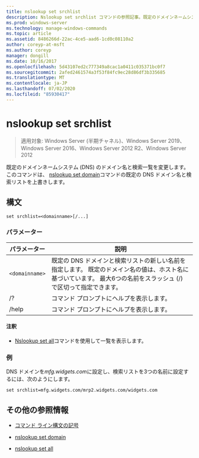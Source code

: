 ```yaml
---
title: nslookup set srchlist
description: Nslookup set srchlist コマンドの参照記事。既定のドメインネームシステム (DNS) のドメイン名と検索リストが変更されます。
ms.prod: windows-server
ms.technology: manage-windows-commands
ms.topic: article
ms.assetid: 8486266d-22ac-4ce5-aad6-1cd0c08110a2
author: coreyp-at-msft
ms.author: coreyp
manager: dongill
ms.date: 10/16/2017
ms.openlocfilehash: 5d43107ed2c777349a8cac1a0411c035371bc0f7
ms.sourcegitcommit: 2afed2461574a3f53f84fc9ec28d86df3b335685
ms.translationtype: MT
ms.contentlocale: ja-JP
ms.lasthandoff: 07/02/2020
ms.locfileid: "85930417"
---
```

# <a name="nslookup-set-srchlist"></a>nslookup set srchlist

> 適用対象: Windows Server (半期チャネル)、Windows Server 2019、Windows Server 2016、Windows Server 2012 R2、Windows Server 2012

既定のドメインネームシステム (DNS) のドメイン名と検索一覧を変更します。 このコマンドは、 [nslookup set domain](nslookup-set-domain.md)コマンドの既定の DNS ドメイン名と検索リストを上書きします。

## <a name="syntax"></a>構文

```
set srchlist=<domainname>[/...]
```

### <a name="parameters"></a>パラメーター

| パラメーター | 説明 |
| --------- | ----------- |
| `<domainname>` | 既定の DNS ドメインと検索リストの新しい名前を指定します。 既定のドメイン名の値は、ホスト名に基づいています。 最大6つの名前をスラッシュ (/) で区切って指定できます。 |
| /? | コマンド プロンプトにヘルプを表示します。 |
| /help | コマンド プロンプトにヘルプを表示します。 |

#### <a name="remarks"></a>注釈

- [Nslookup set all](nslookup-set-all.md)コマンドを使用して一覧を表示します。

### <a name="examples"></a>例

DNS ドメインを*mfg.widgets.com*に設定し、検索リストを3つの名前に設定するには、次のようにします。

```
set srchlist=mfg.widgets.com/mrp2.widgets.com/widgets.com
```

## <a name="additional-references"></a>その他の参照情報

- [コマンド ライン構文の記号](command-line-syntax-key.md)

- [nslookup set domain](nslookup-set-domain.md)

- [nslookup set all](nslookup-set-all.md)
